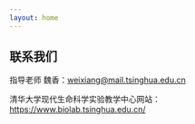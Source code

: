 ```yaml
---
layout: home
---
```

## 联系我们

指导老师 魏香：weixiang@mail.tsinghua.edu.cn

清华大学现代生命科学实验教学中心网站：https://www.biolab.tsinghua.edu.cn/